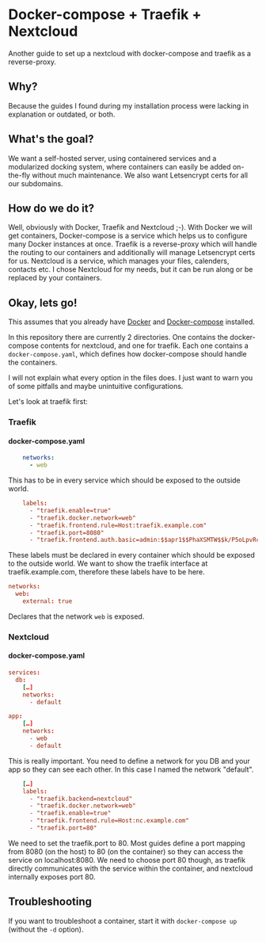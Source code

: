 # Docker-compose + Traefik + Nextcloud

Another guide to set up a nextcloud with docker-compose and traefik as a reverse-proxy. 

## Why?

Because the guides I found during my installation process were lacking in explanation or outdated, or both.

## What's the goal?

We want a self-hosted server, using containered services and a modularized docking system, where containers can easily be added on-the-fly without much maintenance. We also want Letsencrypt certs for all our subdomains.

## How do we do it?

Well, obviously with Docker, Traefik and Nextcloud ;-). With Docker we will get containers, Docker-compose is a service which helps us to configure many Docker instances at once. Traefik is a reverse-proxy which will handle the routing to our containers and additionally will manage Letsencrypt certs for us. Nextcloud is a service, which manages your files, calenders, contacts etc. I chose Nextcloud for my needs, but it can be run along or be replaced by your containers.

## Okay, lets go!

This assumes that you already have [Docker](https://docs.docker.com/install/linux/docker-ce/ubuntu/#install-using-the-repository) and [Docker-compose](https://docs.docker.com/compose/install/) installed.

In this repository there are currently 2 directories. One contains the docker-compose contents for nextcloud, and one for traefik. Each one contains a `docker-compose.yaml`, which defines how docker-compose should handle the containers. 

I will not explain what every option in the files does. I just want to warn you of some pitfalls and maybe unintuitive configurations.

Let's look at traefik first:

### Traefik

#### docker-compose.yaml

```yaml
    networks:
      - web
```

This has to be in every service which should be exposed to the outside world.



```toml
    labels:
      - "traefik.enable=true"
      - "traefik.docker.network=web"
      - "traefik.frontend.rule=Host:traefik.example.com"
      - "traefik.port=8080"
      - "traefik.frontend.auth.basic=admin:$$apr1$$PhaXSMTW$$k/P5oLpvRcTIG4bnbn/g9/"
```

These labels must be declared in every container which should be exposed to the outside world. We want to show the traefik interface at traefik.example.com, therefore these labels have to be here.



```toml
networks:
  web:
    external: true
```

Declares that the network `web` is exposed.

### Nextcloud

#### docker-compose.yaml

```toml
services:
  db:
    […]
    networks:
      - default

app:
    […]
    networks:
      - web
      - default
```

This is really important. You need to define a network for you DB and your app so they can see each other. In this case I named the network "default".



```toml
    […]
    labels:
      - "traefik.backend=nextcloud"
      - "traefik.docker.network=web"
      - "traefik.enable=true"
      - "traefik.frontend.rule=Host:nc.example.com"
      - "traefik.port=80"
```

We need to set the traefik.port to 80. Most guides define a port mapping from 8080 (on the host) to 80 (on the container) so they can access the service on localhost:8080. We need to choose port 80 though, as traefik directly communicates with the service within the container, and nextcloud internally exposes port 80.

## Troubleshooting

If you want to troubleshoot a container, start it with `docker-compose up` (without the `-d` option).
